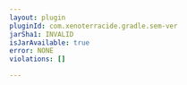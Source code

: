 ```yaml
---
layout: plugin
pluginId: com.xenoterracide.gradle.sem-ver
jarSha1: INVALID
isJarAvailable: true
error: NONE
violations: []

---
```

